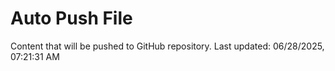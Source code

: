 # Auto Push File

Content that will be pushed to GitHub repository.
Last updated: 06/28/2025, 07:21:31 AM